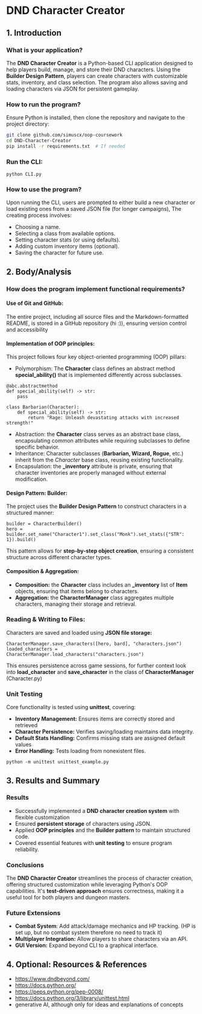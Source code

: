 # DND Character Creator

## 1. Introduction

### What is your application?
The **DND Character Creator** is a Python-based CLI application designed to help players build, manage, and store their DND characters. Using the **Builder Design Pattern**, players can create characters with customizable stats, inventory, and class selection. The program also allows saving and loading characters via JSON for persistent gameplay.

### How to run the program?
Ensure Python is installed, then clone the repository and navigate to the project directory:
```bash
git clone github.com/simuscx/oop-coursework
cd DND-Character-Creator
pip install -r requirements.txt  # If needed
```
### Run the CLI:
```
python CLI.py
```
### How to use the program?
Upon running the CLI, users are prompted to either build a new character or load existing ones from a saved JSON file (for longer campaigns), The creating process involves:
* Choosing a name.
* Selecting a class from available options.
* Setting character stats (or using defaults).
* Adding custom inventory items (optional).
* Saving the character for future use.

## 2. Body/Analysis

### How does the program implement functional requirements? 
#### Use of Git and GitHub:
The entire project, including all source files and the Markdown-formatted README, is stored in a GitHub repository (hi :)), ensuring version control and accessibility

#### Implementation of OOP principles:
This project follows four key object-oriented programming (OOP) pillars:
* Polymorphism: The **Character** class defines an abstract method **special_ability()** that is implemented differently across subclasses.
```
@abc.abstractmethod
def special_ability(self) -> str:
    pass

class Barbarian(Character):
    def special_ability(self) -> str:
        return "Rage: Unleash devastating attacks with increased strength!"
```
* Abstraction: the **Character** class serves as an abstract base class, encapsulating common attributes while requiring subclasses to define specific behavior.
* Inheritance: Character subclasses (**Barbarian, Wizard, Rogue**, etc.) inherit from the *Character* base class, reusing existing functionality.
* Encapsulation: the **_inventory** attribute is private, ensuring that character inventories are properly managed without external modification.

#### Design Pattern: Builder:
The project uses the **Builder Design Pattern** to construct characters in a structured manner:
```
builder = CharacterBuilder()
hero = builder.set_name("Character1").set_class("Monk").set_stats({"STR": 1}).build()
```
This pattern allows for **step-by-step object creation**, ensuring a consistent structure across different character types.

#### Composition & Aggregation:
* **Composition:** the **Character** class includes an **_inventory** list of **Item** objects, ensuring that items belong to characters.
* **Aggregation:** the **CharacterManager** class aggregates multiple characters, managing their storage and retrieval.

### Reading & Writing to Files:
Characters are saved and loaded using **JSON file storage:**
```
CharacterManager.save_characters([hero, bard], "characters.json")
loaded_characters = CharacterManager.load_characters("characters.json")
```
This ensures persistence across game sessions, for further context look into **load_character** and **save_character** in the class of **CharacterManager** (Character.py)

### Unit Testing
Core functionality is tested using **unittest**, covering:
* **Inventory Management:** Ensures items are correctly stored and retrieved
* **Character Persistence:** Verifies saving/loading maintains data integrity.
* **Default Stats Handling:** Confirms missing stats are assigned default values
* **Error Handling:** Tests loading from nonexistent files.
```
python -m unittest unittest_example.py
```
## 3. Results and Summary

### Results
* Successfully implemented a **DND character creation system** with flexible customization
* Ensured **persistent storage** of characters using JSON.
* Applied **OOP principles** and the **Builder pattern** to maintain structured code.
* Covered essential features with **unit testing** to ensure program reliability.

### Conclusions
The **DND Character Creator** streamlines the process of character creation, offering structured customization while leveraging Python's OOP capabilities. It's **test-driven approach** ensures correctness, making it a useful tool for both players and dungeon masters.

### Future Extensions
* **Combat System**: Add attack/damage mechanics and HP tracking. (HP is set up, but no combat system therefore no need to track it)
* **Multiplayer Integration:** Allow players to share characters via an API.
* **GUI Version:** Expand beyond CLI to a graphical interface.

## 4. Optional: Resources & References

* https://www.dndbeyond.com/
* https://docs.python.org/
* https://peps.python.org/pep-0008/
* https://docs.python.org/3/library/unittest.html
* generative AI, although only for ideas and explanations of concepts